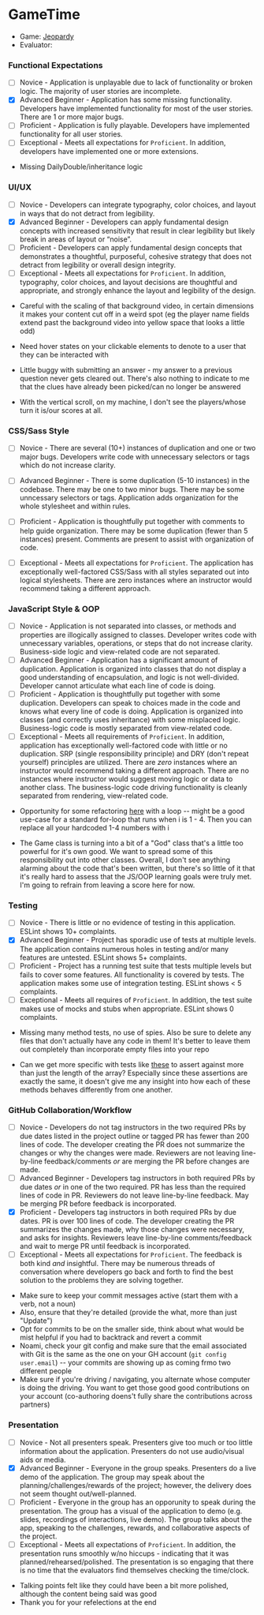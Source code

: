 # GameTime
* Game: [Jeopardy](https://github.com/vrandall66/Jeopardy)
* Evaluator:

### Functional Expectations

* [ ] Novice - Application is unplayable due to lack of functionality or broken logic. The majority of user stories are incomplete.
* [x] Advanced Beginner - Application has some missing functionality. Developers have implemented functionality for most of the user stories. There are 1 or more major bugs.
* [ ] Proficient - Application is fully playable. Developers have implemented functionality for all user stories.
* [ ] Exceptional - Meets all expectations for `Proficient`. In addition, developers have implemented one or more extensions.

* Missing DailyDouble/inheritance logic

### UI/UX

* [ ] Novice - Developers can integrate typography, color choices, and layout in ways that do not detract from legibility.
* [x] Advanced Beginner - Developers can apply fundamental design concepts with increased sensitivity that result in clear legibility but likely break in areas of layout or “noise”.
* [ ] Proficient - Developers can apply fundamental design concepts that demonstrates a thoughtful, purposeful, cohesive strategy that does not detract from legibility or overall design integrity.
* [ ] Exceptional - Meets all expectations for `Proficient`. In addition, typography, color choices, and layout decisions are thoughtful and appropriate, and strongly enhance the layout and legibility of the design.

* Careful with the scaling of that background video, in certain dimensions it makes your content cut off in a weird spot (eg the player name fields extend past the background video into yellow space that looks a little odd)

* Need hover states on your clickable elements to denote to a user that they can be interacted with

* Little buggy with submitting an answer - my answer to a previous question never gets cleared out. There's also nothing to indicate to me that the clues have already been picked/can no longer be answered

* With the vertical scroll, on my machine, I don't see the players/whose turn it is/our scores at all.


### CSS/Sass Style

* [ ] Novice - There are several (10+) instances of duplication and one or two major bugs. Developers write code with unnecessary selectors or tags which do not increase clarity.
* [ ] Advanced Beginner - There is some duplication (5-10 instances) in the codebase. There may be one to two minor bugs. There may be some unncessary selectors or tags. Application adds organization for the whole stylesheet and within rules.
* [ ] Proficient - Application is thoughtfully put together with comments to help guide organization. There may be some duplication (fewer than 5 instances) present. Comments are present to assist with organization of code.
* [ ] Exceptional - Meets all expectations for `Proficient`. The application has exceptionally well-factored CSS/Sass with all styles separated out into logical stylesheets. There are zero instances where an instructor would recommend taking a different approach.


### JavaScript Style & OOP

* [ ] Novice - Application is not separated into classes, or methods and properties are illogically assigned to classes. Developer writes code with unnecessary variables, operations, or steps that do not increase clarity. Business-side logic and view-related code are not separated.
* [ ] Advanced Beginner - Application has a significant amount of duplication. Application is organized into classes that do not display a good understanding of encapsulation, and logic is not well-divided. Developer cannot articulate what each line of code is doing. 
* [ ] Proficient - Application is thoughtfully put together with some duplication. Developers can speak to choices made in the code and knows what every line of code is doing. Application is organized into classes (and correctly uses inheritance) with some misplaced logic. Business-logic code is mostly separated from view-related code. 
* [ ] Exceptional - Meets all requirements of `Proficient`. In addition, application has exceptionally well-factored code with little or no duplication. SRP (single responsibility principle) and DRY (don't repeat yourself) principles are utilized. There are _zero_ instances where an instructor would recommend taking a different approach. There are no instances where instructor would suggest moving logic or data to another class. The business-logic code driving functionality is cleanly separated from rendering, view-related code.

* Opportunity for some refactoring [here](https://github.com/vrandall66/Jeopardy/blob/master/src/Game.js#L70-L95) with a loop -- might be a good use-case for a standard for-loop that runs when i is 1 - 4. Then you can replace all your hardcoded 1-4 numbers with i

* The Game class is turning into a bit of a "God" class that's a little too powerful for it's own good. We want to spread some of this responsibility out into other classes. Overall, I don't see anything alarming about the code that's been written, but there's so little of it that it's really hard to assess that the JS/OOP learning goals were truly met. I'm going to refrain from leaving a score here for now.


### Testing

* [ ] Novice - There is little or no evidence of testing in this application. ESLint shows 10+ complaints.
* [x] Advanced Beginner - Project has sporadic use of tests at multiple levels. The application contains numerous holes in testing and/or many features are untested. ESLint shows 5+ complaints.
* [ ] Proficient - Project has a running test suite that tests multiple levels but fails to cover some features. All functionality is covered by tests. The application makes some use of integration testing. ESLint shows < 5 complaints.
* [ ] Exceptional - Meets all requires of `Proficient`. In addition, the test suite makes use of mocks and stubs when appropriate. ESLint shows 0 complaints.

* Missing many method tests, no use of spies. Also be sure to delete any files that don't actually have any code in them! It's better to leave them out completely than incorporate empty files into your repo

* Can we get more specific with tests like [these](https://github.com/vrandall66/Jeopardy/blob/master/test/Game-test.js#L23-L36) to assert against more than just the length of the array? Especially since these assertions are exactly the same, it doesn't give me any insight into how each of these methods behaves differently from one another.

### GitHub Collaboration/Workflow

* [ ] Novice - Developers do not tag instructors in the two required PRs by due dates listed in the project outline or tagged PR has fewer than 200 lines of code. The developer creating the PR does not summarize the changes or why the changes were made. Reviewers are not leaving line-by-line feedback/comments _or_ are merging the PR before changes are made.
* [ ] Advanced Beginner - Developers tag instructors in both required PRs by due dates _or_ in one of the two required. PR has less than the required lines of code in PR. Reviewers do not leave line-by-line feedback. May be merging PR before feedback is incorporated.
* [x] Proficient - Developers tag instructors in both required PRs by due dates. PR is over 100 lines of code. The developer creating the PR summarizes the changes made, why those changes were necessary, and asks for insights. Reviewers leave line-by-line comments/feedback and wait to merge PR until feedback is incorporated.
* [ ] Exceptional - Meets all expectations for `Proficient`. The feedback is both kind _and_ insightful. There may be numerous threads of conversation where developers go back and forth to find the best solution to the problems they are solving together.

- Make sure to keep your commit messages active (start them with a verb, not a noun)
- Also, ensure that they're detailed (provide the what, more than just "Update")
- Opt for commits to be on the smaller side, think about what would be mist helpful if you had to backtrack and revert a commit
- Noami, check your git config and make sure that the email associated with Git is the same as the one on your GH account (`git config user.email`) -- your commits are showing up as coming frmo two different people
- Make sure if you're driving / navigating, you alternate whose computer is doing the driving. You want to get those good good contributions on your account (co-authoring doens't fully share the contributions across partners)

### Presentation

* [ ] Novice - Not all presenters speak. Presenters give too much or too little information about the application. Presenters do not use audio/visual aids or media.
* [x] Advanced Beginner - Everyone in the group speaks. Presenters do a live demo of the application. The group may speak about the planning/challenges/rewards of the project; however, the delivery does not seem thought out/well-planned. 
* [ ] Proficient - Everyone in the group has an opporunity to speak during the presentation. The group has a visual of the application to demo (e.g. slides, recordings of interactions, live demo). The group talks about the app, speaking to the challenges, rewards, and collaborative aspects of the project.
* [ ] Exceptional - Meets all expectations of `Proficient`. In addition, the presentation runs smoothly w/no hiccups - indicating that it was planned/rehearsed/polished. The presentation is so engaging that there is no time that the evaluators find themselves checking the time/clock.

- Talking points felt like they could have been a bit more polished, although the content being said was good  
- Thank you for your refelections at the end
